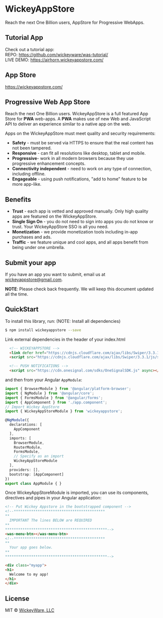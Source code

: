# WickeyAppStore
Reach the next One Billion users, AppStore for Progressive WebApps.

## Tutorial App
Check out a tutorial app:  
REPO: https://github.com/wickeyware/was-tutorial/  
LIVE DEMO: https://airhorn.wickeyappstore.com/

## App Store
https://wickeyappstore.com/

## Progressive Web App Store 
Reach the next One Billion users. WickeyAppStore is a full featured App Store for **PWA** web-apps. A **PWA** makes use of new Web and JavaScript API to deliver an experience similar to a native app on the web.

Apps on the WickeyAppStore must meet quality and security requirements:

* **Safety** - must be served via HTTPS to ensure that the real content has not been tampered.
* **Responsive** - can fit all resolutions like desktop, tablet and mobile.
* **Progressive**- work in all modern browsers because they use progressive enhancement concepts.
* **Connectivity independent** - need to work on any type of connection, including offline.
* **Engageable** - using push notifications, "add to home" feature to be more app-like.

## Benefits

* **Trust** - each app is vetted and approved manually.  Only high quality apps are featured on the WickeyAppStore.
* **Single Sign On** - you do not need to sign into apps you do not know or trust. Your WickeyAppStore SSO is all you need.
* **Monetization** - we provide monetization tools including in-app purchases and ads.
* **Traffic** - we feature unique and cool apps, and all apps benefit from being under one umbrella. 

## Submit your app

If you have an app you want to submit, email us at [wickeyappstore@gmail.com](mailto:wickeyappstore@gmail.com). 

**NOTE**: Please check back frequently. We will keep this document updated all the time.


## QuickStart

To install this library, run: (NOTE: Install all dependencies)

```bash
$ npm install wickeyappstore --save
```

Link external dependencies in the header of your index.html
```html
  <!-- WICKEYAPPSTORE -->
  <link defer href="https://cdnjs.cloudflare.com/ajax/libs/Swiper/3.3.1/css/swiper.min.css" rel="stylesheet">
  <script src="https://cdnjs.cloudflare.com/ajax/libs/Swiper/3.3.1/js/swiper.js"></script>

  <!-- PUSH NOTIFICATIONS -->
  <script src="https://cdn.onesignal.com/sdks/OneSignalSDK.js" async></script>
```

and then from your Angular `AppModule`:

```typescript
import { BrowserModule } from '@angular/platform-browser';
import { NgModule } from '@angular/core';
import { FormsModule } from '@angular/forms';
import { AppComponent } from './app.component';
// Import Wickey AppStore
import { WickeyAppStoreModule } from 'wickeyappstore';

@NgModule({
  declarations: [
    AppComponent
  ],
  imports: [
    BrowserModule,
    RouterModule,
    FormsModule,
    // Specify as an import
    WickeyAppStoreModule
  ],
  providers: [],
  bootstrap: [AppComponent]
})
export class AppModule { }
```

Once WickeyAppStoreModule is imported, you can use its components, directives and pipes in your Angular application:

```html
<!-- Put Wickey Appstore in the bootstrapped component -->
<!--******************************************
**
  IMPORTANT The lines BELOW are REQUIRED
**
***********************************************-->
<was-menu-btn></was-menu-btn>
<!--******************************************
**
  Your app goes below.
**
***********************************************-->

<div class="myapp">
<h1>
  Welcome to my app!
</h1>
</div>
```

## License

MIT © [WickeyWare, LLC](mailto:wickeyappstore@gmail.com)

